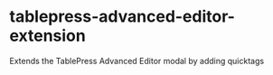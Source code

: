 # tablepress-advanced-editor-extension
Extends the TablePress Advanced Editor modal by adding quicktags
